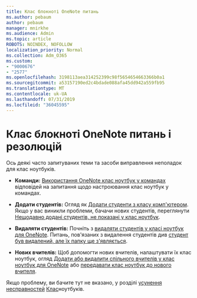 ```yaml
---
title: Клас блокноті OneNote питань
ms.author: pebaum
author: pebaum
manager: mnirkhe
ms.audience: Admin
ms.topic: article
ROBOTS: NOINDEX, NOFOLLOW
localization_priority: Normal
ms.collection: Adm_O365
ms.custom:
- "9000676"
- "2577"
ms.openlocfilehash: 3198113aea314252399c98f5654654663366b0a1
ms.sourcegitcommit: a53157190ed2c4bdade088afa45dd942a559fb95
ms.translationtype: MT
ms.contentlocale: uk-UA
ms.lasthandoff: 07/31/2019
ms.locfileid: "36045595"
---
```

# <a name="onenote-class-notebook-issues-and-resolutions"></a>Клас блокноті OneNote питань і резолюцій

Ось деякі часто запитуваних теми та засоби виправлення неполадок для клас ноутбуків.

- **Команди:** [Використання OneNote клас ноутбук у командах](https://support.office.com/article/bd77f11f-27cd-4d41-bfbd-2b11799f1440) відповідей на запитання щодо настроювання клас ноутбук у командах.

- **Додати студентів:** Огляд як [Додати студенти з класу комп'ютером](https://support.office.com/article/149882af-506a-4689-9fee-39309b97aae8). Якщо у вас виникли проблеми, бачачи нових студентів, переглянути [Нещодавно додані студентів, не показані у клас ноутбук](https://support.office.com/article/4da02c45-b435-4af1-921b-51b8ee40e1c9).

- **Видаляти студентів:** Почніть з [видаляти студентів у класі ноутбук для OneNote](https://support.office.com/article/86dcf019-408f-4de8-8055-eb61f1578c3c). Питань, пов'язаних з видалення студентів див [студент був видалений, але їх папку ще з'являється](https://support.office.com/article/0ed81eaa-c14a-436f-bb6f-ce95f130cc71).

- **Нових вчителів:** Щоб допомогти нових вчителів, налаштувати їх клас ноутбук, огляд [Додати або видалити спільного вчителів у клас ноутбук для OneNote](https://support.office.com/en-us/article/fdcb870b-49a7-4a14-9ea6-d817f88026f8) або [передавати клас ноутбук до нового вчителя](https://support.office.com/article/84ef5d4a-0eec-4d5b-bc22-1317bc3b9027).

Якщо проблему, ви бачите тут не вказано, у розділі [усунення несправностей](https://support.office.com/article/class-notebook-ee70aff9-52e8-449f-be6a-7cbc1d65eaea#ID0EAABAAA=Manage&ID0EABAAA=Troubleshoot) [Клас](https://support.office.com/article/class-notebook-ee70aff9-52e8-449f-be6a-7cbc1d65eaea)ноутбуків. 


